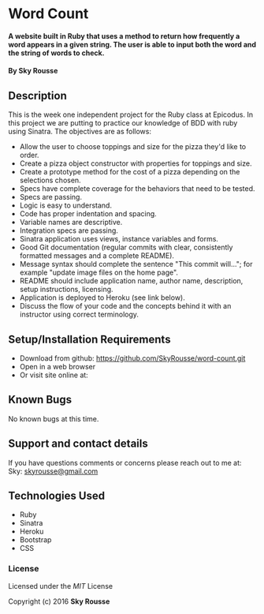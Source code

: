 # Word Count

####  A website built in Ruby that uses a method to return how frequently a word appears in a given string. The user is able to input both the word and the string of words to check.

#### By Sky Rousse

## Description

 This is the week one independent project for the Ruby class at Epicodus. In this project we are putting to practice our knowledge of BDD with ruby using Sinatra. The objectives are as follows:

* Allow the user to choose toppings and size for the pizza they'd like to order.
* Create a pizza object constructor with properties for toppings and size.
* Create a prototype method for the cost of a pizza depending on the selections chosen.
* Specs have complete coverage for the behaviors that need to be tested.
* Specs are passing.
* Logic is easy to understand.
* Code has proper indentation and spacing.
* Variable names are descriptive.
* Integration specs are passing.
* Sinatra application uses views, instance variables and forms.
* Good Git documentation (regular commits with clear, consistently formatted messages and a complete README).
* Message syntax should complete the sentence "This commit will..."; for example "update image files on the home page".
* README should include application name, author name, description, setup instructions, licensing.
* Application is deployed to Heroku (see link below).
* Discuss the flow of your code and the concepts behind it with an instructor using correct terminology.

## Setup/Installation Requirements

* Download from github: https://github.com/SkyRousse/word-count.git
* Open in a web browser
* Or visit site online at:

## Known Bugs
No known bugs at this time.


## Support and contact details
If you have questions comments or concerns please reach out to me at:
Sky: <a href="mailto:skyrousse@gmail.com">skyrousse@gmail.com</a>

## Technologies Used

* Ruby
* Sinatra
* Heroku
* Bootstrap
* CSS

### License

Licensed under the _MIT_ License

Copyright (c) 2016 **Sky Rousse**
